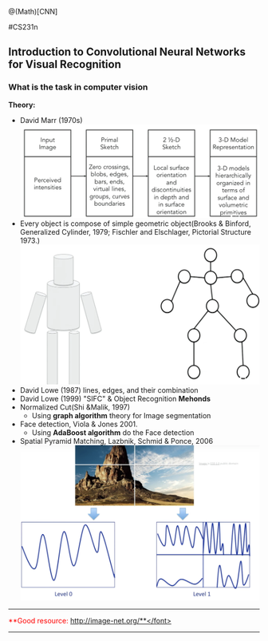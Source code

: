 @(Math)[CNN]

#CS231n

## Introduction to Convolutional Neural Networks for Visual Recognition
### What  is the task in computer vision
**Theory:**
- David Marr (1970s)![Alt text](./1534516402882.png)
- Every object is compose of simple geometric object(Brooks & Binford, Generalized Cylinder, 1979; Fischler and Elschlager, Pictorial Structure 1973.)![Alt text](./1534516745298.png)
- David Lowe (1987) lines, edges, and their combination
- David Lowe (1999) "SIFC" & Object Recognition
**Mehonds**
- Normalized Cut(Shi &Malik, 1997)
	- Using **graph algorithm** theory for  Image segmentation
- Face detection, Viola & Jones 2001.
	- Using **AdaBoost algorithm** do the Face detection
- Spatial Pyramid Matching, Lazbnik, Schmid & Ponce, 2006![Alt text](./1534517542455.png)
***
<font color='red'>**Good resource: http://image-net.org/**</font>
***

 